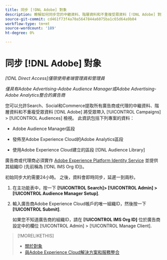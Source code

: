 ```yaml
---
title: 同步 [!DNL Adobe] 對象
description: 瞭解如何同步您的中繼資料、階層資料和不重複受眾資料 [!DNL Adobe] 對象。
source-git-commit: cd461f73f4a70a5647844a6075ba1c65d64a9b04
workflow-type: tm+mt
source-wordcount: '189'
ht-degree: 0%

---
```


# 同步 [!DNL Adobe] 對象

*[!DNL Direct Access]僅限使用者端管理員和管理員*

*僅具有Adobe Advertising-Adobe Audience Manager或Adobe Advertising-Adobe Analytics整合的廣告商*

您可以允許Search、Social和Commerce提取所有廣告商或代理的中繼資料、階層資料和不重複受眾資料 [!DNL Adobe] 將受眾帶入 [!UICONTROL Campaigns] > [!UICONTROL Audiences] 檢視。 此資訊包括下列專案的資料：

* Adobe Audience Manager區段

* 發佈至Adobe Experience Cloud的Adobe Analytics區段

* 使用Adobe Experience Cloud建立的區段 [!DNL Audience Library]

廣告商或代理商必須實作 [Adobe Experience Platform Identity Service](https://experienceleague.adobe.com/docs/id-service/using/home.html) 並提供其組織ID (先前稱為 [!DNL IMS Org ID])。

初始同步大約需要24小時。 之後，資料會即時同步，延遲一到兩秒。

1. 在主功能表中，按一下 **[!UICONTROL Search]> [!UICONTROL Admin] >[!UICONTROL Audience Manager Setup]**.

1. 輸入廣告商Adobe Experience Cloud帳戶的唯一組織ID，然後按一下 **[!UICONTROL Submit]**.

   如果您不知道廣告商的組織ID，請在 **[!UICONTROL IMS Org ID]** 位於廣告商設定中的欄位 [!UICONTROL Admin] > [!UICONTROL Manage Client].

>[!MORELIKETHIS]
>
>* [關於對象](/help/search-social-commerce/campaign-management/campaigns/audience-about.md)
>* [與Adobe Experience Cloud解決方案和服務整合](/help/search-social-commerce/introduction/integrations.md)

